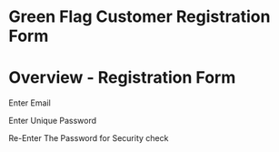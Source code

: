 # Green Flag Customer Registration Form


# Overview - Registration Form

Enter Email 

Enter Unique Password

Re-Enter The Password for Security check



